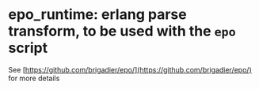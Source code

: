 epo_runtime: erlang parse transform, to be used with the `epo` script 
=========================
See [https://github.com/brigadier/epo/](https://github.com/brigadier/epo/) for more details
